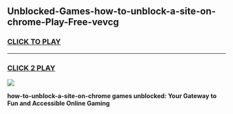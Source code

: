 
## Unblocked-Games-how-to-unblock-a-site-on-chrome-Play-Free-vevcg
<h3>
<a href="https://premium76.site?title=how-to-unblock-a-site-on-chrome&ref=10A">CLICK TO PLAY</a></h3>
<hr>

<h3>
<a href="https://premium76.site?title=how-to-unblock-a-site-on-chrome&ref=10A">CLICK 2 PLAY</a>
  
</h3>

<a href="https://premium76.site?title=how-to-unblock-a-site-on-chrome&ref=10A"><img src="https://clearcache.store/games.png"></a>


**how-to-unblock-a-site-on-chrome games unblocked: Your Gateway to Fun and Accessible Online Gaming**
